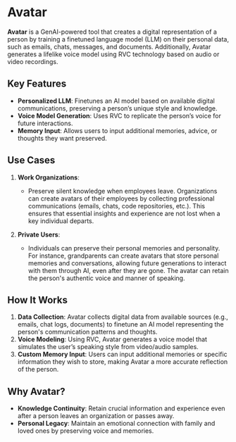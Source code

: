 # Avatar

**Avatar** is a GenAI-powered tool that creates a digital representation of a person by training a finetuned language model (LLM) on their personal data, such as emails, chats, messages, and documents. Additionally, Avatar generates a lifelike voice model using RVC technology based on audio or video recordings.

## Key Features
- **Personalized LLM**: Finetunes an AI model based on available digital communications, preserving a person’s unique style and knowledge.
- **Voice Model Generation**: Uses RVC to replicate the person’s voice for future interactions.
- **Memory Input**: Allows users to input additional memories, advice, or thoughts they want preserved.

## Use Cases

1. **Work Organizations**: 
   - Preserve silent knowledge when employees leave. Organizations can create avatars of their employees by collecting professional communications (emails, chats, code repositories, etc.). This ensures that essential insights and experience are not lost when a key individual departs.

2. **Private Users**:
   - Individuals can preserve their personal memories and personality. For instance, grandparents can create avatars that store personal memories and conversations, allowing future generations to interact with them through AI, even after they are gone. The avatar can retain the person's authentic voice and manner of speaking.

## How It Works
1. **Data Collection**: Avatar collects digital data from available sources (e.g., emails, chat logs, documents) to finetune an AI model representing the person's communication patterns and thoughts.
2. **Voice Modeling**: Using RVC, Avatar generates a voice model that simulates the user’s speaking style from video/audio samples.
3. **Custom Memory Input**: Users can input additional memories or specific information they wish to store, making Avatar a more accurate reflection of the person.

## Why Avatar?
- **Knowledge Continuity**: Retain crucial information and experience even after a person leaves an organization or passes away.
- **Personal Legacy**: Maintain an emotional connection with family and loved ones by preserving voice and memories.
